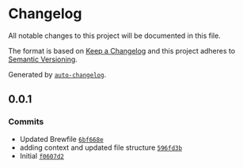 # Changelog

All notable changes to this project will be documented in this file.

The format is based on [Keep a Changelog](https://keepachangelog.com/en/1.0.0/)
and this project adheres to [Semantic Versioning](https://semver.org/spec/v2.0.0.html).

Generated by [`auto-changelog`](https://github.com/CookPete/auto-changelog).

## 0.0.1

### Commits

- Updated Brewfile [`6bf668e`](https://github.com/shanilhirani/dotfiles/commit/6bf668e22cf7c769f60a3c8872479207180fe19b)
- adding context and updated file structure [`596fd3b`](https://github.com/shanilhirani/dotfiles/commit/596fd3bb6570b9cce4a76fbdc34b87b35719ee51)
- Initial [`f0607d2`](https://github.com/shanilhirani/dotfiles/commit/f0607d23f32683ef03802a4666bb04bdf5084a95)
